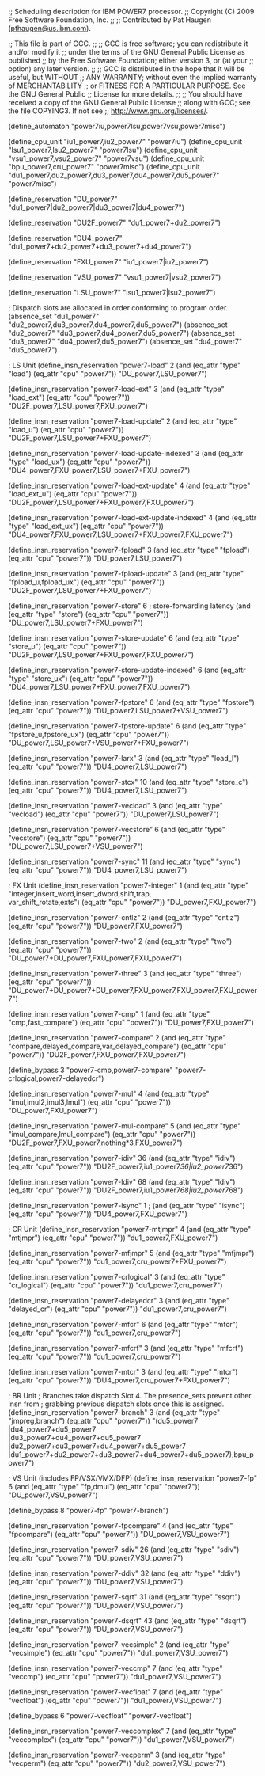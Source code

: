 ;; Scheduling description for IBM POWER7 processor.
;; Copyright (C) 2009 Free Software Foundation, Inc.
;;
;; Contributed by Pat Haugen (pthaugen@us.ibm.com).

;; This file is part of GCC.
;;
;; GCC is free software; you can redistribute it and/or modify it
;; under the terms of the GNU General Public License as published
;; by the Free Software Foundation; either version 3, or (at your
;; option) any later version.
;;
;; GCC is distributed in the hope that it will be useful, but WITHOUT
;; ANY WARRANTY; without even the implied warranty of MERCHANTABILITY
;; or FITNESS FOR A PARTICULAR PURPOSE.  See the GNU General Public
;; License for more details.
;;
;; You should have received a copy of the GNU General Public License
;; along with GCC; see the file COPYING3.  If not see
;; <http://www.gnu.org/licenses/>.

(define_automaton "power7iu,power7lsu,power7vsu,power7misc")

(define_cpu_unit "iu1_power7,iu2_power7" "power7iu")
(define_cpu_unit "lsu1_power7,lsu2_power7" "power7lsu")
(define_cpu_unit "vsu1_power7,vsu2_power7" "power7vsu")
(define_cpu_unit "bpu_power7,cru_power7" "power7misc")
(define_cpu_unit "du1_power7,du2_power7,du3_power7,du4_power7,du5_power7"
                 "power7misc")


(define_reservation "DU_power7"
		    "du1_power7|du2_power7|du3_power7|du4_power7")

(define_reservation "DU2F_power7"
		    "du1_power7+du2_power7")

(define_reservation "DU4_power7"
		    "du1_power7+du2_power7+du3_power7+du4_power7")

(define_reservation "FXU_power7"
                    "iu1_power7|iu2_power7")

(define_reservation "VSU_power7"
                    "vsu1_power7|vsu2_power7")

(define_reservation "LSU_power7"
                    "lsu1_power7|lsu2_power7")


; Dispatch slots are allocated in order conforming to program order.
(absence_set "du1_power7" "du2_power7,du3_power7,du4_power7,du5_power7")
(absence_set "du2_power7" "du3_power7,du4_power7,du5_power7")
(absence_set "du3_power7" "du4_power7,du5_power7")
(absence_set "du4_power7" "du5_power7")


; LS Unit
(define_insn_reservation "power7-load" 2
  (and (eq_attr "type" "load")
       (eq_attr "cpu" "power7"))
  "DU_power7,LSU_power7")

(define_insn_reservation "power7-load-ext" 3
  (and (eq_attr "type" "load_ext")
       (eq_attr "cpu" "power7"))
  "DU2F_power7,LSU_power7,FXU_power7")

(define_insn_reservation "power7-load-update" 2
  (and (eq_attr "type" "load_u")
       (eq_attr "cpu" "power7"))
  "DU2F_power7,LSU_power7+FXU_power7")

(define_insn_reservation "power7-load-update-indexed" 3
  (and (eq_attr "type" "load_ux")
       (eq_attr "cpu" "power7"))
  "DU4_power7,FXU_power7,LSU_power7+FXU_power7")

(define_insn_reservation "power7-load-ext-update" 4
  (and (eq_attr "type" "load_ext_u")
       (eq_attr "cpu" "power7"))
  "DU2F_power7,LSU_power7+FXU_power7,FXU_power7")

(define_insn_reservation "power7-load-ext-update-indexed" 4
  (and (eq_attr "type" "load_ext_ux")
       (eq_attr "cpu" "power7"))
  "DU4_power7,FXU_power7,LSU_power7+FXU_power7,FXU_power7")

(define_insn_reservation "power7-fpload" 3
  (and (eq_attr "type" "fpload")
       (eq_attr "cpu" "power7"))
  "DU_power7,LSU_power7")

(define_insn_reservation "power7-fpload-update" 3
  (and (eq_attr "type" "fpload_u,fpload_ux")
       (eq_attr "cpu" "power7"))
  "DU2F_power7,LSU_power7+FXU_power7")

(define_insn_reservation "power7-store" 6 ; store-forwarding latency
  (and (eq_attr "type" "store")
       (eq_attr "cpu" "power7"))
  "DU_power7,LSU_power7+FXU_power7")

(define_insn_reservation "power7-store-update" 6
  (and (eq_attr "type" "store_u")
       (eq_attr "cpu" "power7"))
  "DU2F_power7,LSU_power7+FXU_power7,FXU_power7")

(define_insn_reservation "power7-store-update-indexed" 6
  (and (eq_attr "type" "store_ux")
       (eq_attr "cpu" "power7"))
  "DU4_power7,LSU_power7+FXU_power7,FXU_power7")

(define_insn_reservation "power7-fpstore" 6
  (and (eq_attr "type" "fpstore")
       (eq_attr "cpu" "power7"))
  "DU_power7,LSU_power7+VSU_power7")

(define_insn_reservation "power7-fpstore-update" 6
  (and (eq_attr "type" "fpstore_u,fpstore_ux")
       (eq_attr "cpu" "power7"))
  "DU_power7,LSU_power7+VSU_power7+FXU_power7")

(define_insn_reservation "power7-larx" 3
  (and (eq_attr "type" "load_l")
       (eq_attr "cpu" "power7"))
  "DU4_power7,LSU_power7")

(define_insn_reservation "power7-stcx" 10
  (and (eq_attr "type" "store_c")
       (eq_attr "cpu" "power7"))
  "DU4_power7,LSU_power7")

(define_insn_reservation "power7-vecload" 3
  (and (eq_attr "type" "vecload")
       (eq_attr "cpu" "power7"))
  "DU_power7,LSU_power7")

(define_insn_reservation "power7-vecstore" 6
  (and (eq_attr "type" "vecstore")
       (eq_attr "cpu" "power7"))
  "DU_power7,LSU_power7+VSU_power7")

(define_insn_reservation "power7-sync" 11
  (and (eq_attr "type" "sync")
       (eq_attr "cpu" "power7"))
  "DU4_power7,LSU_power7")


; FX Unit
(define_insn_reservation "power7-integer" 1
  (and (eq_attr "type" "integer,insert_word,insert_dword,shift,trap,\
                        var_shift_rotate,exts")
       (eq_attr "cpu" "power7"))
  "DU_power7,FXU_power7")

(define_insn_reservation "power7-cntlz" 2
  (and (eq_attr "type" "cntlz")
       (eq_attr "cpu" "power7"))
  "DU_power7,FXU_power7")

(define_insn_reservation "power7-two" 2
  (and (eq_attr "type" "two")
       (eq_attr "cpu" "power7"))
  "DU_power7+DU_power7,FXU_power7,FXU_power7")

(define_insn_reservation "power7-three" 3
  (and (eq_attr "type" "three")
       (eq_attr "cpu" "power7"))
  "DU_power7+DU_power7+DU_power7,FXU_power7,FXU_power7,FXU_power7")

(define_insn_reservation "power7-cmp" 1
  (and (eq_attr "type" "cmp,fast_compare")
       (eq_attr "cpu" "power7"))
  "DU_power7,FXU_power7")

(define_insn_reservation "power7-compare" 2
  (and (eq_attr "type" "compare,delayed_compare,var_delayed_compare")
       (eq_attr "cpu" "power7"))
  "DU2F_power7,FXU_power7,FXU_power7")

(define_bypass 3 "power7-cmp,power7-compare" "power7-crlogical,power7-delayedcr")

(define_insn_reservation "power7-mul" 4
  (and (eq_attr "type" "imul,imul2,imul3,lmul")
       (eq_attr "cpu" "power7"))
  "DU_power7,FXU_power7")

(define_insn_reservation "power7-mul-compare" 5
  (and (eq_attr "type" "imul_compare,lmul_compare")
       (eq_attr "cpu" "power7"))
  "DU2F_power7,FXU_power7,nothing*3,FXU_power7")

(define_insn_reservation "power7-idiv" 36
  (and (eq_attr "type" "idiv")
       (eq_attr "cpu" "power7"))
  "DU2F_power7,iu1_power7*36|iu2_power7*36")

(define_insn_reservation "power7-ldiv" 68
  (and (eq_attr "type" "ldiv")
       (eq_attr "cpu" "power7"))
  "DU2F_power7,iu1_power7*68|iu2_power7*68")

(define_insn_reservation "power7-isync" 1 ;
  (and (eq_attr "type" "isync")
       (eq_attr "cpu" "power7"))
  "DU4_power7,FXU_power7")


; CR Unit
(define_insn_reservation "power7-mtjmpr" 4
  (and (eq_attr "type" "mtjmpr")
       (eq_attr "cpu" "power7"))
  "du1_power7,FXU_power7")

(define_insn_reservation "power7-mfjmpr" 5
  (and (eq_attr "type" "mfjmpr")
       (eq_attr "cpu" "power7"))
  "du1_power7,cru_power7+FXU_power7")

(define_insn_reservation "power7-crlogical" 3
  (and (eq_attr "type" "cr_logical")
       (eq_attr "cpu" "power7"))
  "du1_power7,cru_power7")

(define_insn_reservation "power7-delayedcr" 3
  (and (eq_attr "type" "delayed_cr")
       (eq_attr "cpu" "power7"))
  "du1_power7,cru_power7")

(define_insn_reservation "power7-mfcr" 6
  (and (eq_attr "type" "mfcr")
       (eq_attr "cpu" "power7"))
  "du1_power7,cru_power7")

(define_insn_reservation "power7-mfcrf" 3
  (and (eq_attr "type" "mfcrf")
       (eq_attr "cpu" "power7"))
  "du1_power7,cru_power7")

(define_insn_reservation "power7-mtcr" 3
  (and (eq_attr "type" "mtcr")
       (eq_attr "cpu" "power7"))
  "DU4_power7,cru_power7+FXU_power7")


; BR Unit
; Branches take dispatch Slot 4.  The presence_sets prevent other insn from
; grabbing previous dispatch slots once this is assigned.
(define_insn_reservation "power7-branch" 3
  (and (eq_attr "type" "jmpreg,branch")
       (eq_attr "cpu" "power7"))
  "(du5_power7\
   |du4_power7+du5_power7\
   |du3_power7+du4_power7+du5_power7\
   |du2_power7+du3_power7+du4_power7+du5_power7\
   |du1_power7+du2_power7+du3_power7+du4_power7+du5_power7),bpu_power7")


; VS Unit (includes FP/VSX/VMX/DFP)
(define_insn_reservation "power7-fp" 6
  (and (eq_attr "type" "fp,dmul")
       (eq_attr "cpu" "power7"))
  "DU_power7,VSU_power7")

(define_bypass 8 "power7-fp" "power7-branch")

(define_insn_reservation "power7-fpcompare" 4
  (and (eq_attr "type" "fpcompare")
       (eq_attr "cpu" "power7"))
  "DU_power7,VSU_power7")

(define_insn_reservation "power7-sdiv" 26
  (and (eq_attr "type" "sdiv")
       (eq_attr "cpu" "power7"))
  "DU_power7,VSU_power7")

(define_insn_reservation "power7-ddiv" 32
  (and (eq_attr "type" "ddiv")
       (eq_attr "cpu" "power7"))
  "DU_power7,VSU_power7")

(define_insn_reservation "power7-sqrt" 31
  (and (eq_attr "type" "ssqrt")
       (eq_attr "cpu" "power7"))
  "DU_power7,VSU_power7")

(define_insn_reservation "power7-dsqrt" 43
  (and (eq_attr "type" "dsqrt")
       (eq_attr "cpu" "power7"))
  "DU_power7,VSU_power7")

(define_insn_reservation "power7-vecsimple" 2
  (and (eq_attr "type" "vecsimple")
       (eq_attr "cpu" "power7"))
  "du1_power7,VSU_power7")

(define_insn_reservation "power7-veccmp" 7
  (and (eq_attr "type" "veccmp")
       (eq_attr "cpu" "power7"))
  "du1_power7,VSU_power7")

(define_insn_reservation "power7-vecfloat" 7
  (and (eq_attr "type" "vecfloat")
       (eq_attr "cpu" "power7"))
  "du1_power7,VSU_power7")

(define_bypass 6 "power7-vecfloat" "power7-vecfloat")

(define_insn_reservation "power7-veccomplex" 7
  (and (eq_attr "type" "veccomplex")
       (eq_attr "cpu" "power7"))
  "du1_power7,VSU_power7")

(define_insn_reservation "power7-vecperm" 3
  (and (eq_attr "type" "vecperm")
       (eq_attr "cpu" "power7"))
  "du2_power7,VSU_power7")


